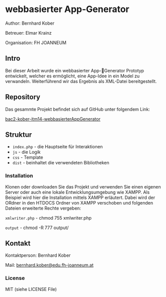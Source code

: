 # webbasierter App-Generator


Author: Bernhard Kober

Betreuer: Elmar Krainz

Organisation: FH JOANNEUM

## Intro

Bei dieser Arbeit wurde ein webbasierter App-Generator Prototyp entwickelt, welcher es ermöglicht, eine App-Idee in ein Model zu verwandeln. Weiterführend wir das Ergebnis als XML-Datei bereitgestellt.

## Repository

Das gesammte Projekt befindet sich auf GitHub unter folgendem Link:

<a href="https://github.com/p4nd4s/webbasierterAppGenerator">bac2-kober-itm14-webbasierterAppGenerator</a>

## Struktur

* `index.php` 	- die Hauptseite für Interaktionen
* `js`			 	- die Logik
* `css` 		- Template
* `dist` 		- beinhaltet die verwendeten Bibliotheken


### Installation

Klonen oder downloaden Sie das Projekt und verwenden Sie einen eigenen Server oder auch eine lokale Entwicklungsumgebung wie XAMPP. Als Beispiel wird hier die Installation mittels XAMPP erläutert. Dabei wird der ORdner in den HTDOCS Ordner von XAMPP verschoben und folgenden Dateien erweiterte Rechte vergeben:

`xmlwriter.php` 	- chmod 755 xmlwriter.php

`output`			- chmod -R 777 output/


## Kontakt

Kontaktperson: Bernhard Kober

Mail: bernhard.kober@edu.fh-joanneum.at 

### License

MIT (siehe LICENSE File)
